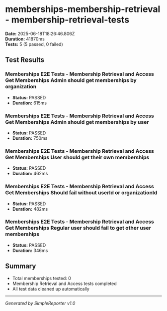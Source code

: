 # memberships-membership-retrieval - membership-retrieval-tests

**Date:** 2025-06-18T18:26:46.806Z  
**Duration:** 41870ms  
**Tests:** 5 (5 passed, 0 failed)

## Test Results


### Memberships E2E Tests - Membership Retrieval and Access Get Memberships Admin should get memberships by organization
- **Status:** PASSED
- **Duration:** 615ms



### Memberships E2E Tests - Membership Retrieval and Access Get Memberships Admin should get memberships by user
- **Status:** PASSED
- **Duration:** 750ms



### Memberships E2E Tests - Membership Retrieval and Access Get Memberships User should get their own memberships
- **Status:** PASSED
- **Duration:** 462ms



### Memberships E2E Tests - Membership Retrieval and Access Get Memberships Should fail without userId or organizationId
- **Status:** PASSED
- **Duration:** 482ms



### Memberships E2E Tests - Membership Retrieval and Access Get Memberships Regular user should fail to get other user memberships
- **Status:** PASSED
- **Duration:** 346ms



## Summary

- Total memberships tested: 0
- Membership Retrieval and Access tests completed
- All test data cleaned up automatically

---
*Generated by SimpleReporter v1.0*
